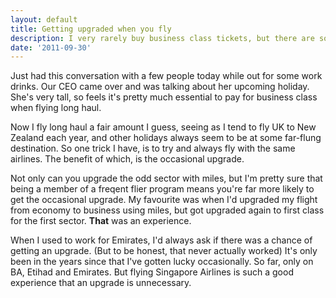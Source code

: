 ```yaml
---
layout: default
title: Getting upgraded when you fly
description: I very rarely buy business class tickets, but there are some tricks to get upgraded fairly regularly.
date: '2011-09-30'
---
```

Just had this conversation with a few people today while out for some work drinks. Our CEO came over and was talking about her upcoming holiday. She's very tall, so feels it's pretty much essential to pay for business class when flying long haul.

Now I fly long haul a fair amount I guess, seeing as I tend to fly UK to New Zealand each year, and other holidays always seem to be at some far-flung destination. So one trick I have, is to try and always fly with the same airlines. The benefit of which, is the occasional upgrade.

Not only can you upgrade the odd sector with miles, but I'm pretty sure that being a member of a freqent flier program means you're far more likely to get the occasional upgrade. My favourite was when I'd upgraded my flight from economy to business using miles, but got upgraded again to first class for the first sector. **That** was an experience.

When I used to work for Emirates, I'd always ask if there was a chance of getting an upgrade. (But to be honest, that never actually worked) It's only been in the years since that I've gotten lucky occasionally. So far, only on BA, Etihad and Emirates. But flying Singapore Airlines is such a good experience that an upgrade is unnecessary. 